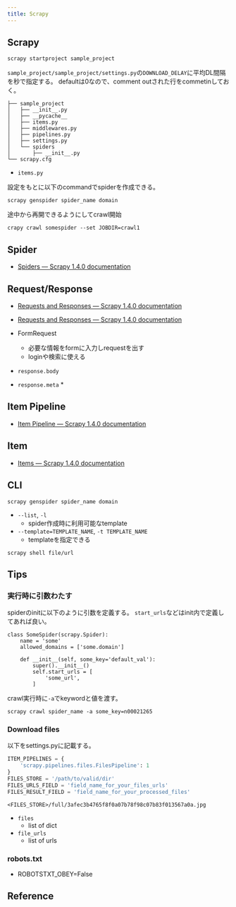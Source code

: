 ```yaml
---
title: Scrapy
---
```


## Scrapy

```
scrapy startproject sample_project
```

`sample_project/sample_project/settings.py`の`DOWNLOAD_DELAY`に平均DL間隔を秒で指定する。
defaultは0なので、comment outされた行をcommetinしておく。

```
├── sample_project
│   ├── __init__.py
│   ├── __pycache__
│   ├── items.py
│   ├── middlewares.py
│   ├── pipelines.py
│   ├── settings.py
│   └── spiders
│       ├── __init__.py
└── scrapy.cfg
```

* `items.py`

設定をもとに以下のcommandでspiderを作成できる。

```
scrapy genspider spider_name domain
```

途中から再開できるようにしてcrawl開始

```
crapy crawl somespider --set JOBDIR=crawl1
```


## Spider
* [Spiders — Scrapy 1.4.0 documentation](https://doc.scrapy.org/en/latest/topics/spiders.html)

## Request/Response
* [Requests and Responses — Scrapy 1.4.0 documentation](https://doc.scrapy.org/en/latest/topics/request-response.html#scrapy.http.Response)
* [Requests and Responses — Scrapy 1.4.0 documentation](https://doc.scrapy.org/en/latest/topics/request-response.html#formrequest-objects)

* FormRequest
    * 必要な情報をformに入力しrequestを出す
    * loginや検索に使える

* `response.body`
* `response.meta`
    * 



## Item Pipeline
* [Item Pipeline — Scrapy 1.4.0 documentation](https://doc.scrapy.org/en/latest/topics/item-pipeline.html)


## Item
* [Items — Scrapy 1.4.0 documentation](https://doc.scrapy.org/en/latest/topics/items.html)



## CLI

```
scrapy genspider spider_name domain
```

* `--list`, `-l`
    * spider作成時に利用可能なtemplate
* `--template=TEMPLATE_NAME`, `-t TEMPLATE_NAME`
    * templateを指定できる

```
scrapy shell file/url
```


## Tips

### 実行時に引数わたす
spiderのinitに以下のように引数を定義する。
`start_urls`などはinit内で定義してあれば良い。

```
class SomeSpider(scrapy.Spider):
    name = 'some'
    allowed_domains = ['some.domain']

    def __init__(self, some_key='default_val'):
        super().__init__()
        self.start_urls = [
            'some_url',
        ]
```

crawl実行時に`-a`でkeywordと値を渡す。

```
scrapy crawl spider_name -a some_key=n00021265
```

### Download files
以下をsettings.pyに記載する。

```python
ITEM_PIPELINES = {
    'scrapy.pipelines.files.FilesPipeline': 1
}
FILES_STORE = '/path/to/valid/dir'
FILES_URLS_FIELD = 'field_name_for_your_files_urls'
FILES_RESULT_FIELD = 'field_name_for_your_processed_files'
```

```
<FILES_STORE>/full/3afec3b4765f8f0a07b78f98c07b83f013567a0a.jpg
```

* `files`
    * list of dict
* `file_urls`
    * list of urls

### robots.txt
* ROBOTSTXT_OBEY=False

## Reference

